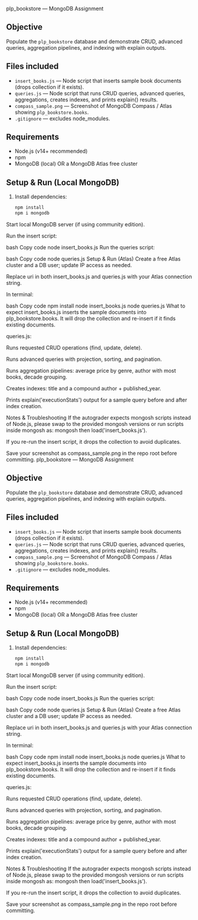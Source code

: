  plp_bookstore — MongoDB Assignment

## Objective
Populate the `plp_bookstore` database and demonstrate CRUD, advanced queries, aggregation pipelines, and indexing with explain outputs.

## Files included
- `insert_books.js` — Node script that inserts sample book documents (drops collection if it exists).
- `queries.js` — Node script that runs CRUD queries, advanced queries, aggregations, creates indexes, and prints explain() results.
- `compass_sample.png` — Screenshot of MongoDB Compass / Atlas showing `plp_bookstore.books`.
- `.gitignore` — excludes node_modules.

## Requirements
- Node.js (v14+ recommended)
- npm
- MongoDB (local) OR a MongoDB Atlas free cluster

## Setup & Run (Local MongoDB)
1. Install dependencies:
   ```bash
   npm install
   npm i mongodb
Start local MongoDB server (if using community edition).

Run the insert script:

bash
Copy code
node insert_books.js
Run the queries script:

bash
Copy code
node queries.js
Setup & Run (Atlas)
Create a free Atlas cluster and a DB user; update IP access as needed.

Replace uri in both insert_books.js and queries.js with your Atlas connection string.

In terminal:

bash
Copy code
npm install
node insert_books.js
node queries.js
What to expect
insert_books.js inserts the sample documents into plp_bookstore.books. It will drop the collection and re-insert if it finds existing documents.

queries.js:

Runs requested CRUD operations (find, update, delete).

Runs advanced queries with projection, sorting, and pagination.

Runs aggregation pipelines: average price by genre, author with most books, decade grouping.

Creates indexes: title and a compound author + published_year.

Prints explain('executionStats') output for a sample query before and after index creation.

Notes & Troubleshooting
If the autograder expects mongosh scripts instead of Node.js, please swap to the provided mongosh versions or run scripts inside mongosh as: mongosh then load('insert_books.js').

If you re-run the insert script, it drops the collection to avoid duplicates.

Save your screenshot as compass_sample.png in the repo root before committing. plp_bookstore — MongoDB Assignment

## Objective
Populate the `plp_bookstore` database and demonstrate CRUD, advanced queries, aggregation pipelines, and indexing with explain outputs.

## Files included
- `insert_books.js` — Node script that inserts sample book documents (drops collection if it exists).
- `queries.js` — Node script that runs CRUD queries, advanced queries, aggregations, creates indexes, and prints explain() results.
- `compass_sample.png` — Screenshot of MongoDB Compass / Atlas showing `plp_bookstore.books`.
- `.gitignore` — excludes node_modules.

## Requirements
- Node.js (v14+ recommended)
- npm
- MongoDB (local) OR a MongoDB Atlas free cluster

## Setup & Run (Local MongoDB)
1. Install dependencies:
   ```bash
   npm install
   npm i mongodb
Start local MongoDB server (if using community edition).

Run the insert script:

bash
Copy code
node insert_books.js
Run the queries script:

bash
Copy code
node queries.js
Setup & Run (Atlas)
Create a free Atlas cluster and a DB user; update IP access as needed.

Replace uri in both insert_books.js and queries.js with your Atlas connection string.

In terminal:

bash
Copy code
npm install
node insert_books.js
node queries.js
What to expect
insert_books.js inserts the sample documents into plp_bookstore.books. It will drop the collection and re-insert if it finds existing documents.

queries.js:

Runs requested CRUD operations (find, update, delete).

Runs advanced queries with projection, sorting, and pagination.

Runs aggregation pipelines: average price by genre, author with most books, decade grouping.

Creates indexes: title and a compound author + published_year.

Prints explain('executionStats') output for a sample query before and after index creation.

Notes & Troubleshooting
If the autograder expects mongosh scripts instead of Node.js, please swap to the provided mongosh versions or run scripts inside mongosh as: mongosh then load('insert_books.js').

If you re-run the insert script, it drops the collection to avoid duplicates.

Save your screenshot as compass_sample.png in the repo root before committing.